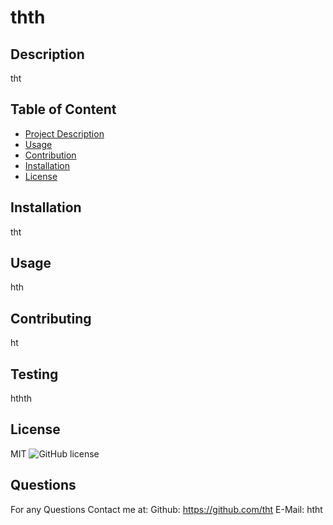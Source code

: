 # thth

 ## Description
  tht

  ## Table of Content
  - [Project Description](#Description)
  - [Usage](#Usage)
  - [Contribution](#Contribution)
  - [Installation](#Installation)
  - [License](#License)

  ## Installation
  tht

  ## Usage
  hth

  ## Contributing
  ht

  ## Testing
  hthth

  ## License
  MIT
  ![GitHub license](https://img.shields.io/badge/license-MIT-blue.svg)

  ## Questions
  For any Questions Contact me at:
  Github: https://github.com/tht
  E-Mail: htht

